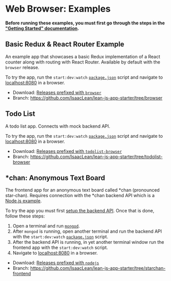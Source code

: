 # Web Browser: Examples
**Before running these examples, you must first go through the steps in the ["Getting Started" documentation](getting_started.md).**

## Basic Redux & React Router Example
An example app that showcases a basic Redux implementation of a React counter along with routing with React Router. Available by default with the `browser` release.

To try the app, run the `start:dev:watch` [`package.json`](../../../package.json) script and navigate to [localhost:8080](http://localhost:8080) in a browser.

* Download: [Releases prefixed with `browser`](https://github.com/IsaacLean/lean-js-app-starter/releases)
* Branch: https://github.com/IsaacLean/lean-js-app-starter/tree/browser

## Todo List
A todo list app. Connects with mock backend API.

To try the app, run the `start:dev:watch` [`package.json`](../../../package.json) script and navigate to [localhost:8080](http://localhost:8080) in a browser.

* Download: [Releases prefixed with `todolist-browser`](https://github.com/IsaacLean/lean-js-app-starter/releases)
* Branch: https://github.com/IsaacLean/lean-js-app-starter/tree/todolist-browser

## *chan: Anonymous Text Board
The frontend app for an anonymous text board called *chan (pronounced star-chan). Requires connection with the *chan backend API which is a [Node.js example](../nodejs/nodejs/examples.md).

To try the app you must first [setup the backend API](../nodejs/nodejs/getting_started.md). Once that is done, follow these steps:
1. Open a terminal and run [`mongod`](https://docs.mongodb.com/manual/reference/program/mongod).
2. After `mongod` is running, open another terminal and run the backend API with the `start:dev:watch` [`package.json`](../../../package.json) script.
3. After the backend API is running, in yet another terminal window run the frontend app with the `start:dev:watch` script.
4. Navigate to [localhost:8080](http://localhost:8080) in a browser.

* Download: [Releases prefixed with `nodejs`](https://github.com/IsaacLean/lean-js-app-starter/releases)
* Branch: https://github.com/IsaacLean/lean-js-app-starter/tree/starchan-frontend